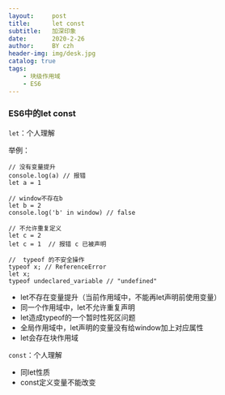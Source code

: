 ```yaml
---
layout:     post
title:      let const 
subtitle:   加深印象
date:       2020-2-26
author:     BY czh
header-img: img/desk.jpg
catalog: true
tags:
    - 块级作用域
    - ES6
---
```


### ES6中的let const

`let`：个人理解

举例：

```
// 没有变量提升
console.log(a) // 报错
let a = 1  

// window不存在b
let b = 2
console.log('b' in window) // false

// 不允许重复定义
let c = 2
let c = 1  // 报错 c 已被声明

//  typeof 的不安全操作
typeof x; // ReferenceError
let x;
typeof undeclared_variable // "undefined"
```

* let不存在变量提升（当前作用域中，不能再let声明前使用变量）
* 同一个作用域中，let不允许重复声明
* let造成typeof的一个暂时性死区问题
* 全局作用域中，let声明的变量没有给window加上对应属性
* let会存在块作用域

`const`：个人理解

* 同let性质
* const定义变量不能改变

